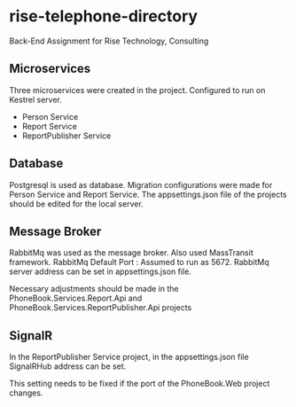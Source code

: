 # rise-telephone-directory
Back-End Assignment for Rise Technology, Consulting 

## Microservices
Three microservices were created in the project. Configured to run on Kestrel server.
* Person Service  
* Report Service 
* ReportPublisher Service 

## Database
Postgresql is used as database.
Migration configurations were made for Person Service and Report Service.
The appsettings.json file of the projects should be edited for the local server.

## Message Broker
RabbitMq was used as the message broker. Also used MassTransit framework.
RabbitMq Default Port : Assumed to run as 5672.
RabbitMq server address can be set in appsettings.json file.

Necessary adjustments should be made in the PhoneBook.Services.Report.Api and PhoneBook.Services.ReportPublisher.Api projects

## SignalR
In the ReportPublisher Service project, in the appsettings.json file
SignalRHub address can be set.

This setting needs to be fixed if the port of the PhoneBook.Web project changes.
